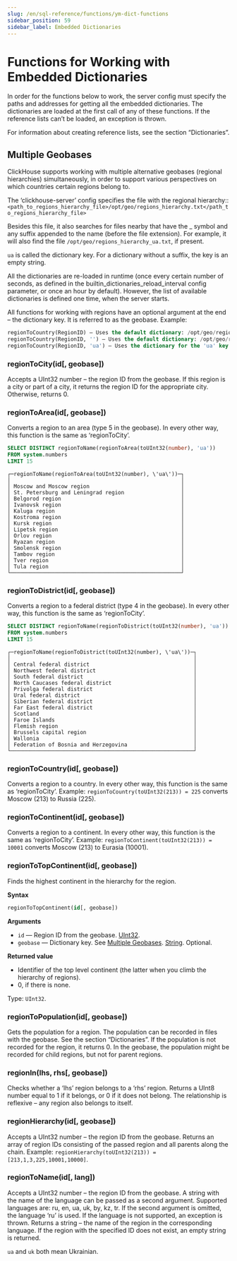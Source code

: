 ```yaml
---
slug: /en/sql-reference/functions/ym-dict-functions
sidebar_position: 59
sidebar_label: Embedded Dictionaries
---
```


# Functions for Working with Embedded Dictionaries

In order for the functions below to work, the server config must specify the paths and addresses for getting all the embedded dictionaries. The dictionaries are loaded at the first call of any of these functions. If the reference lists can’t be loaded, an exception is thrown.

For information about creating reference lists, see the section “Dictionaries”.

## Multiple Geobases

ClickHouse supports working with multiple alternative geobases (regional hierarchies) simultaneously, in order to support various perspectives on which countries certain regions belong to.

The ‘clickhouse-server’ config specifies the file with the regional hierarchy::`<path_to_regions_hierarchy_file>/opt/geo/regions_hierarchy.txt</path_to_regions_hierarchy_file>`

Besides this file, it also searches for files nearby that have the _ symbol and any suffix appended to the name (before the file extension).
For example, it will also find the file `/opt/geo/regions_hierarchy_ua.txt`, if present.

`ua` is called the dictionary key. For a dictionary without a suffix, the key is an empty string.

All the dictionaries are re-loaded in runtime (once every certain number of seconds, as defined in the builtin_dictionaries_reload_interval config parameter, or once an hour by default). However, the list of available dictionaries is defined one time, when the server starts.

All functions for working with regions have an optional argument at the end – the dictionary key. It is referred to as the geobase.
Example:

``` sql
regionToCountry(RegionID) – Uses the default dictionary: /opt/geo/regions_hierarchy.txt
regionToCountry(RegionID, '') – Uses the default dictionary: /opt/geo/regions_hierarchy.txt
regionToCountry(RegionID, 'ua') – Uses the dictionary for the 'ua' key: /opt/geo/regions_hierarchy_ua.txt
```

### regionToCity(id\[, geobase\])

Accepts a UInt32 number – the region ID from the geobase. If this region is a city or part of a city, it returns the region ID for the appropriate city. Otherwise, returns 0.

### regionToArea(id\[, geobase\])

Converts a region to an area (type 5 in the geobase). In every other way, this function is the same as ‘regionToCity’.

``` sql
SELECT DISTINCT regionToName(regionToArea(toUInt32(number), 'ua'))
FROM system.numbers
LIMIT 15
```

``` text
┌─regionToName(regionToArea(toUInt32(number), \'ua\'))─┐
│                                                      │
│ Moscow and Moscow region                             │
│ St. Petersburg and Leningrad region                  │
│ Belgorod region                                      │
│ Ivanovsk region                                      │
│ Kaluga region                                        │
│ Kostroma region                                      │
│ Kursk region                                         │
│ Lipetsk region                                       │
│ Orlov region                                         │
│ Ryazan region                                        │
│ Smolensk region                                      │
│ Tambov region                                        │
│ Tver region                                          │
│ Tula region                                          │
└──────────────────────────────────────────────────────┘
```

### regionToDistrict(id\[, geobase\])

Converts a region to a federal district (type 4 in the geobase). In every other way, this function is the same as ‘regionToCity’.

``` sql
SELECT DISTINCT regionToName(regionToDistrict(toUInt32(number), 'ua'))
FROM system.numbers
LIMIT 15
```

``` text
┌─regionToName(regionToDistrict(toUInt32(number), \'ua\'))─┐
│                                                          │
│ Central federal district                                 │
│ Northwest federal district                               │
│ South federal district                                   │
│ North Caucases federal district                          │
│ Privolga federal district                                │
│ Ural federal district                                    │
│ Siberian federal district                                │
│ Far East federal district                                │
│ Scotland                                                 │
│ Faroe Islands                                            │
│ Flemish region                                           │
│ Brussels capital region                                  │
│ Wallonia                                                 │
│ Federation of Bosnia and Herzegovina                     │
└──────────────────────────────────────────────────────────┘
```

### regionToCountry(id\[, geobase\])

Converts a region to a country. In every other way, this function is the same as ‘regionToCity’.
Example: `regionToCountry(toUInt32(213)) = 225` converts Moscow (213) to Russia (225).

### regionToContinent(id\[, geobase\])

Converts a region to a continent. In every other way, this function is the same as ‘regionToCity’.
Example: `regionToContinent(toUInt32(213)) = 10001` converts Moscow (213) to Eurasia (10001).

### regionToTopContinent(id\[, geobase\])

Finds the highest continent in the hierarchy for the region.

**Syntax**

``` sql
regionToTopContinent(id[, geobase])
```

**Arguments**

-   `id` — Region ID from the geobase. [UInt32](../../sql-reference/data-types/int-uint.md).
-   `geobase` — Dictionary key. See [Multiple Geobases](#multiple-geobases). [String](../../sql-reference/data-types/string.md). Optional.

**Returned value**

-   Identifier of the top level continent (the latter when you climb the hierarchy of regions).
-   0, if there is none.

Type: `UInt32`.

### regionToPopulation(id\[, geobase\])

Gets the population for a region.
The population can be recorded in files with the geobase. See the section “Dictionaries”.
If the population is not recorded for the region, it returns 0.
In the geobase, the population might be recorded for child regions, but not for parent regions.

### regionIn(lhs, rhs\[, geobase\])

Checks whether a ‘lhs’ region belongs to a ‘rhs’ region. Returns a UInt8 number equal to 1 if it belongs, or 0 if it does not belong.
The relationship is reflexive – any region also belongs to itself.

### regionHierarchy(id\[, geobase\])

Accepts a UInt32 number – the region ID from the geobase. Returns an array of region IDs consisting of the passed region and all parents along the chain.
Example: `regionHierarchy(toUInt32(213)) = [213,1,3,225,10001,10000]`.

### regionToName(id\[, lang\])

Accepts a UInt32 number – the region ID from the geobase. A string with the name of the language can be passed as a second argument. Supported languages are: ru, en, ua, uk, by, kz, tr. If the second argument is omitted, the language ‘ru’ is used. If the language is not supported, an exception is thrown. Returns a string – the name of the region in the corresponding language. If the region with the specified ID does not exist, an empty string is returned.

`ua` and `uk` both mean Ukrainian.

